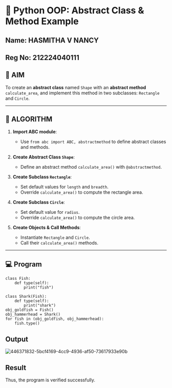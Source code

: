 # 🐍 Python OOP: Abstract Class & Method Example
## Name: HASMITHA V NANCY
## Reg No: 212224040111
## 🎯 AIM

To create an **abstract class** named `Shape` with an **abstract method** `calculate_area`, and implement this method in two subclasses: `Rectangle` and `Circle`.

---

## 🧠 ALGORITHM

1. **Import ABC module**:
   - Use `from abc import ABC, abstractmethod` to define abstract classes and methods.

2. **Create Abstract Class `Shape`**:
   - Define an abstract method `calculate_area()` with `@abstractmethod`.

3. **Create Subclass `Rectangle`**:
   - Set default values for `length` and `breadth`.
   - Override `calculate_area()` to compute the rectangle area.

4. **Create Subclass `Circle`**:
   - Set default value for `radius`.
   - Override `calculate_area()` to compute the circle area.

5. **Create Objects & Call Methods**:
   - Instantiate `Rectangle` and `Circle`.
   - Call their `calculate_area()` methods.

---

## 💻 Program
~~~
class Fish:
    def type(self):
        print("fish")

class Shark(Fish):
    def type(self):
        print("shark")
obj_goldfish = Fish()
obj_hammerhead = Shark()
for fish in (obj_goldfish, obj_hammerhead):
    fish.type()
~~~
## Output
![446371832-5bcf4169-4cc9-4936-af50-73617933e90b](https://github.com/user-attachments/assets/3d0d0d0c-a7a6-4580-a3dd-2cbf4714ad90)

## Result
Thus, the program is verified successfully.
